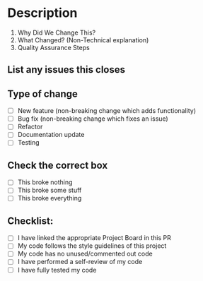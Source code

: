 # Description

1. Why Did We Change This? 
2. What Changed? (Non-Technical explanation) 
3. Quality Assurance Steps

## List any issues this closes


## Type of change

- [ ] New feature (non-breaking change which adds functionality)
- [ ] Bug fix (non-breaking change which fixes an issue)
- [ ] Refactor
- [ ] Documentation update
- [ ] Testing

## Check the correct box

- [ ] This broke nothing
- [ ] This broke some stuff
- [ ] This broke everything

## Checklist:

- [ ] I have linked the appropriate Project Board in this PR
- [ ] My code follows the style guidelines of this project
- [ ] My code has no unused/commented out code
- [ ] I have performed a self-review of my code
- [ ] I have fully tested my code
